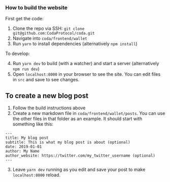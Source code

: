### How to build the website

First get the code:
1. Clone the repo via SSH: `git clone git@github.com:CodaProtocol/coda.git`
2. Navigate into `coda/frontend/wallet`
3. Run `yarn` to install dependencies (alternatively `npm install`)

To develop:

4. Run `yarn dev` to build (with a watcher) and start a server (alternatively `npm run dev`)
5. Open `localhost:8000` in your browser to see the site. You can edit files in `src` and save to see changes.

## To create a new blog post
1. Follow the build instructions above
2. Create a new markdown file in `coda/frontend/wallet/posts`. You can use the other files in that folder as an example. It should start with something like this:

```
---
title: My blog post
subtitle: This is what my blog post is about (optional)
date: 2019-01-01
author: My Name
author_website: https://twitter.com/my_twitter_username (optional)
---
```

3. Leave `yarn dev` running as you edit and save your post to make `localhost:8000` reload.
